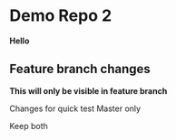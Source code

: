 # Demo Repo 2

**Hello**

## Feature branch changes

**This will only be visible in feature branch**

Changes for quick test
Master only

Keep both
